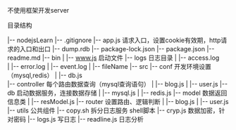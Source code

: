 不使用框架开发server

目录结构

|-- nodejsLearn
    |-- .gitignore
    |-- app.js        请求入口，设置cookie有效期，http请求的入口和出口
    |-- dump.rdb
    |-- package-lock.json
    |-- package.json
    |-- readme.md
    |-- bin
    |   |-- www.js    启动文件
    |-- logs          日志目录
    |   |-- access.log    
    |   |-- error.log
    |   |-- event.log
    |   |-- fileName
    |-- src
        |-- conf      开发环境设置（mysql,redis）
        |   |-- db.js  
        |-- controller   每个路由数据查询（mysql查询语句）
        |   |-- blog.js
        |   |-- user.js
        |-- db          启动数据服务，连接数据存储
        |   |-- mysql.js
        |   |-- redis.js
        |-- model       数据返回信息类
        |   |-- resModel.js
        |-- router      设置路由、逻辑判断
        |   |-- blog.js
        |   |-- user.js
        |-- utils       公共组件
            |-- copy.sh   拆分日志服务 shell脚本
            |-- cryp.js   数据加密，针对密码 
            |-- logs.js   写日志
            |-- readline.js  日志分析
